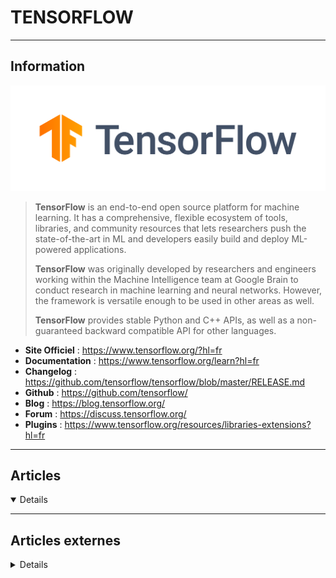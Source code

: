 # TENSORFLOW
----

## <i class="fa-solid fa-hashtag"></i> Information

![Logo](../../_media/apps/tensorflow/tensorflow_logo.png ':size=250 :no-zoom')


> <i class="fa-solid fa-quote-left"></i> **TensorFlow** is an end-to-end open source platform for machine learning. It has a comprehensive, flexible ecosystem of tools, libraries, and community resources that lets researchers push the state-of-the-art in ML and developers easily build and deploy ML-powered applications.
>
> **TensorFlow** was originally developed by researchers and engineers working within the Machine Intelligence team at Google Brain to conduct research in machine learning and neural networks. However, the framework is versatile enough to be used in other areas as well.
>
> **TensorFlow** provides stable Python and C++ APIs, as well as a non-guaranteed backward compatible API for other languages. <i class="fa-solid fa-quote-left fa-rotate-180"></i>


- <i class="fa-solid fa-globe"></i> **Site Officiel** : https://www.tensorflow.org/?hl=fr
- <i class="fa-solid fa-book"></i> **Documentation** : https://www.tensorflow.org/learn?hl=fr
- <i class="fa-solid fa-file-circle-question"></i> **Changelog** : https://github.com/tensorflow/tensorflow/blob/master/RELEASE.md
- <i class="fa-brands fa-github"></i> **Github** : https://github.com/tensorflow/
- <i class="fab fa-blogger-b"></i> **Blog** : https://blog.tensorflow.org/
- <i class="fas fa-comments"></i> **Forum** : https://discuss.tensorflow.org/
- <i class="fas fa-tools"></i> **Plugins** : https://www.tensorflow.org/resources/libraries-extensions?hl=fr

---

## <i class="fa-regular fa-newspaper"></i> Articles

<details open>

</details>

---

## <i class="fa-solid fa-glasses"></i> Articles externes

<details>

- [A Few Facts About Deep Learning in a Web Browser](https://www.opensourceforu.com/2021/04/a-few-facts-about-deep-learning-in-a-web-browser/)
- [An Overview of TensorFlow.js](https://opensourceforu.com/2020/06/an-overview-of-tensorflow-js/)
- [Building a Facial Expression Recognition App Using TensorFlow.js](https://opensourceforu.com/2020/06/building-a-facial-expression-recognition-app-using-tensorflow-js/)
- [Building Deep Learning Models with TensorFlow](https://opensourceforu.com/2019/07/building-deep-learning-models-with-tensorflow/)
- [Comment installer TensorFlow sur Ubuntu 20.04](https://www.digitalocean.com/community/tutorials/how-to-install-tensorflow-on-ubuntu-20-04-fr)
- [Cours d'initiation au Machine Learning avec les API TensorFlow](https://developers.google.com/machine-learning/crash-course)
- [How TensorFlow Can Be Used for Video Analytics](https://opensourceforu.com/2020/01/how-tensorflow-can-be-used-for-video-analytics/)
- [How To Build a Neural Network to Recognize Handwritten Digits with TensorFlow](https://www.digitalocean.com/community/tutorials/how-to-build-a-neural-network-to-recognize-handwritten-digits-with-tensorflow)
- [How To Install and Use TensorFlow on Ubuntu 18.04](https://www.digitalocean.com/community/tutorials/how-to-install-and-use-tensorflow-on-ubuntu-18-04)
- [How to Install TensorFlow in Ubuntu 20.04](https://linuxhint.com/install_tensorflow_ubuntu/)
- [How to Install TensorFlow machine-learning framework on Ubuntu 20.04](https://www.howtoforge.com/how-to-install-tensorflow-on-ubuntu-20-04/)
- [How to Install TensorFlow on CentOS 7](https://linuxize.com/post/how-to-install-tensorflow-on-centos-7/)
- [How to Install TensorFlow on CentOS 8?](https://linuxhint.com/install-tensorflow-on-centos-8/)
- [How to Install TensorFlow on CentOS 8](https://linuxize.com/post/how-to-install-tensorflow-on-centos-8/)
- [How to Install TensorFlow on Debian 10](https://linuxize.com/post/how-to-install-tensorflow-on-debian-10/)
- [How to Install TensorFlow on Debian 9](https://linuxize.com/post/how-to-install-tensorflow-on-debian-9/)
- [How to Install TensorFlow on Ubuntu 18.04](https://linuxize.com/post/how-to-install-tensorflow-on-ubuntu-18-04/)
- [How to Install TensorFlow on Ubuntu 20.04](https://linuxize.com/post/how-to-install-tensorflow-on-ubuntu-20-04/)
- [How To Install TensorFlow on Ubuntu 20.04](https://www.digitalocean.com/community/tutorials/how-to-install-tensorflow-on-ubuntu-20-04)
- [Implementing RNN in TensorFlow for spam prediction [Tutorial]](https://hub.packtpub.com/implement-rnn-tensorflow-spam-prediction-tutorial/)
- [In-Browser Machine Learning using Tensorflow.js](https://opensourceforu.com/2020/05/in-browser-machine-learning-using-tensorflow-js/)
- [Learn Methods to Install and Use TensorFlow in Ubuntu](https://linoxide.com/tools/learn-methods-install-use-tensorflow-ubuntu/)
- [Learn TensorFlow: Vectors](https://dzone.com/articles/learn-tensorflow-vectors)
- [Premiers pas avec Tensorflow](https://blog.sodifrance.fr/premiers-pas-avec-tensorflow/)
- [Real-Time Machine Learning With TensorFlow in Data Collector](https://dzone.com/articles/real-time-machine-learning-with-tensorflow-in-data)
- [TensorFlow Hub: A Machine Learning Ecosystem](https://opensourceforu.com/2019/06/tensorflow-hub-a-machine-learning-ecosystem/)
- [TensorFlow Lite: An Open Source Deep Learning Framework for Handheld Devices](https://www.opensourceforu.com/2021/04/tensorflow-lite-an-open-source-deep-learning-framework-for-handheld-devices/)
- [TensorFlow.js tutorial: Get started with the ML library](https://ai.plainenglish.io/tensorflow-js-tutorial-get-started-with-the-ml-library-5d2427a7caad)
- [TensorFlow.js: Architecture and applications](https://hub.packtpub.com/tensorflow-js-architecture-and-applications/)
- [Timeseries Prediction Using Tensor flow](https://medium.com/geekculture/timeseries-prediction-using-tensor-flow-e85aa3ab8648)
- [Various Uses of TensorFlow](https://dzone.com/articles/learn-various-uses-of-tensorflow)
- [What Is Google TensorFlow? Open-Source Examples and Tutorials](https://www.makeuseof.com/tag/google-tensorflow-examples/)
- [What Is TensorFlow Lite and How Is It a Deep Learning Framework?](https://www.makeuseof.com/what-is-tensorflow-lite-and-how-is-it-a-deep-learning-framework/)

</details>